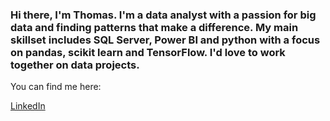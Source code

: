 ### Hi there, I'm Thomas. I'm a data analyst with a passion for big data and finding patterns that make a difference. My main skillset includes SQL Server, Power BI and python with a focus on pandas, scikit learn and TensorFlow. I'd love to work together on data projects.
You can find me here:

[LinkedIn](https://www.linkedin.com/in/thomasm9105/)


<!--
**ThomasMcDaniel91/ThomasMcDaniel91** is a ✨ _special_ ✨ repository because its `README.md` (this file) appears on your GitHub profile.

Here are some ideas to get you started:

- 🔭 I’m currently working on ...
- 🌱 I’m currently learning ...
- 👯 I’m looking to collaborate on ...
- 🤔 I’m looking for help with ...
- 💬 Ask me about ...
- 📫 How to reach me: ...
- 😄 Pronouns: ...
- ⚡ Fun fact: ...
-->

